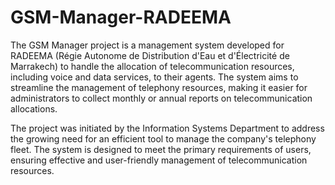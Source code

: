 # GSM-Manager-RADEEMA

The GSM Manager project is a management system developed for RADEEMA (Régie Autonome de Distribution d'Eau et d'Électricité de Marrakech) to handle the allocation of telecommunication resources, including voice and data services, to their agents. The system aims to streamline the management of telephony resources, making it easier for administrators to collect monthly or annual reports on telecommunication allocations.

The project was initiated by the Information Systems Department to address the growing need for an efficient tool to manage the company's telephony fleet. The system is designed to meet the primary requirements of users, ensuring effective and user-friendly management of telecommunication resources.

